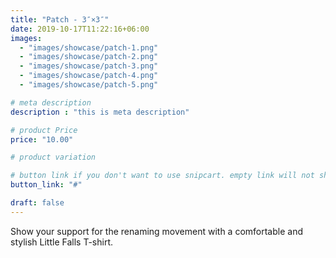 ```yaml
---
title: "Patch - 3″×3″"
date: 2019-10-17T11:22:16+06:00
images: 
  - "images/showcase/patch-1.png"
  - "images/showcase/patch-2.png"
  - "images/showcase/patch-3.png"
  - "images/showcase/patch-4.png"
  - "images/showcase/patch-5.png"

# meta description
description : "this is meta description"

# product Price
price: "10.00"

# product variation

# button link if you don't want to use snipcart. empty link will not show button
button_link: "#"

draft: false
---
```


Show your support for the renaming movement with a comfortable and stylish Little Falls T-shirt.

